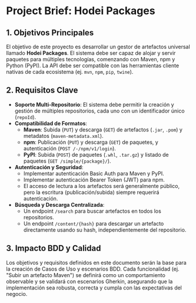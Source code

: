 # Project Brief: Hodei Packages

## 1. Objetivos Principales

El objetivo de este proyecto es desarrollar un gestor de artefactos universal llamado **Hodei Packages**. El sistema debe ser capaz de alojar y servir paquetes para múltiples tecnologías, comenzando con Maven, npm y Python (PyPI). La API debe ser compatible con las herramientas cliente nativas de cada ecosistema (ej. `mvn`, `npm`, `pip`, `twine`).

## 2. Requisitos Clave

- **Soporte Multi-Repositorio**: El sistema debe permitir la creación y gestión de múltiples repositorios, cada uno con un identificador único (`repoId`).
- **Compatibilidad de Formatos**:
  - **Maven**: Subida (`PUT`) y descarga (`GET`) de artefactos (`.jar`, `.pom`) y metadatos (`maven-metadata.xml`).
  - **npm**: Publicación (`PUT`) y descarga (`GET`) de paquetes, y autenticación (`POST /-/npm/v1/login`).
  - **PyPI**: Subida (`POST`) de paquetes (`.whl`, `.tar.gz`) y listado de paquetes (`GET /simple/{package}/`).
- **Autenticación y Seguridad**:
  - Implementar autenticación Basic Auth para Maven y PyPI.
  - Implementar autenticación Bearer Token (JWT) para npm.
  - El acceso de lectura a los artefactos será generalmente público, pero la escritura (publicación/subida) siempre requerirá autenticación.
- **Búsqueda y Descarga Centralizada**:
  - Un endpoint `/search` para buscar artefactos en todos los repositorios.
  - Un endpoint `/content/{hash}` para descargar un artefacto directamente usando su hash, independientemente del repositorio.

## 3. Impacto BDD y Calidad

Los objetivos y requisitos definidos en este documento serán la base para la creación de Casos de Uso y escenarios BDD. Cada funcionalidad (ej. "Subir un artefacto Maven") se definirá como un comportamiento observable y se validará con escenarios Gherkin, asegurando que la implementación sea robusta, correcta y cumpla con las expectativas del negocio.
